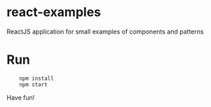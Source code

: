 # react-examples

ReactJS application for small examples of components and patterns

# Run

```
    npm install
    npm start
```

Have fun!